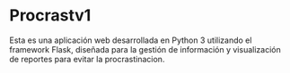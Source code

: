 # Procrastv1
Esta es una aplicación web desarrollada en Python 3 utilizando el framework Flask, diseñada para la gestión de información y visualización de reportes para evitar la procrastinacion.
